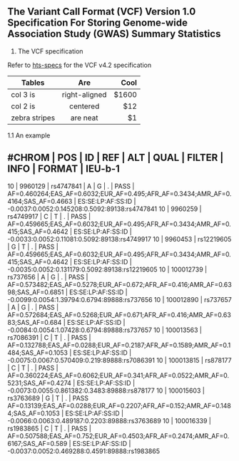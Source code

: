 ## The Variant Call Format (VCF) Version 1.0 Specification For Storing Genome-wide Association Study (GWAS) Summary Statistics

1. The VCF specification

Refer to [hts-specs](https://samtools.github.io/hts-specs/VCFv4.2.pdf) for the VCF v4.2 specification

| Tables        | Are           | Cool  |
| ------------- |:-------------:| -----:|
| col 3 is      | right-aligned | $1600 |
| col 2 is      | centered      |   $12 |
| zebra stripes | are neat      |    $1 |

1.1 An example

#CHROM | POS | ID | REF | ALT | QUAL | FILTER | INFO | FORMAT | IEU-b-1
-----------------------------------------------------------------------
10 | 9960129 | rs4747841 | A | G | . | PASS | AF=0.460264;EAS_AF=0.6032;EUR_AF=0.495;AFR_AF=0.3434;AMR_AF=0.4164;SAS_AF=0.4663 | ES:SE:LP:AF:SS:ID | -0.0037:0.0052:0.145208:0.5092:89138:rs4747841
10 | 9960259 | rs4749917 | C | T | . | PASS | AF=0.459665;EAS_AF=0.6032;EUR_AF=0.495;AFR_AF=0.3434;AMR_AF=0.415;SAS_AF=0.4642 | ES:SE:LP:AF:SS:ID | -0.0033:0.0052:0.11081:0.5092:89138:rs4749917
10 | 9960453 | rs12219605 | G | T | . | PASS | AF=0.459665;EAS_AF=0.6032;EUR_AF=0.495;AFR_AF=0.3434;AMR_AF=0.415;SAS_AF=0.4642 | ES:SE:LP:AF:SS:ID | -0.0035:0.0052:0.131179:0.5092:89138:rs12219605
10 | 100012739 | rs737656 | A | G | . | PASS | AF=0.573482;EAS_AF=0.5278;EUR_AF=0.672;AFR_AF=0.416;AMR_AF=0.6398;SAS_AF=0.6851 | ES:SE:LP:AF:SS:ID | -0.0099:0.0054:1.39794:0.6794:89888:rs737656
10 | 100012890 | rs737657 | A | G | . | PASS | AF=0.572684;EAS_AF=0.5268;EUR_AF=0.671;AFR_AF=0.416;AMR_AF=0.6383;SAS_AF=0.684 | ES:SE:LP:AF:SS:ID | -0.0084:0.0054:1.07428:0.6794:89888:rs737657
10 | 100013563 | rs7086391 | C | T | . | PASS | AF=0.132788;EAS_AF=0.0288;EUR_AF=0.2187;AFR_AF=0.1589;AMR_AF=0.1484;SAS_AF=0.1053 | ES:SE:LP:AF:SS:ID | -0.0075:0.0067:0.570409:0.219:89888:rs7086391
10 | 100013815 | rs878177 | C | T | . | PASS | AF=0.360224;EAS_AF=0.6062;EUR_AF=0.341;AFR_AF=0.0522;AMR_AF=0.5231;SAS_AF=0.4274 | ES:SE:LP:AF:SS:ID | -0.0073:0.0055:0.861382:0.3483:89888:rs878177
10 | 100015603 | rs3763689 | G | T | . | PASS AF=0.13139;EAS_AF=0.0288;EUR_AF=0.2207;AFR_AF=0.152;AMR_AF=0.1484;SAS_AF=0.1053 | ES:SE:LP:AF:SS:ID | -0.0066:0.0063:0.489187:0.2203:89888:rs3763689
10 | 100016339 | rs1983865 | C | T | . | PASS | AF=0.507588;EAS_AF=0.752;EUR_AF=0.4503;AFR_AF=0.2474;AMR_AF=0.6167;SAS_AF=0.589 | ES:SE:LP:AF:SS:ID | -0.0037:0.0052:0.469288:0.4591:89888:rs1983865

